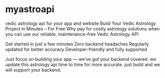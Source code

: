 # myastroapi
vedic astrology api for your app and website
Build Your Vedic Astrology Project in Minutes – For Free
Why pay for costly astrology solutions when you can use our reliable, maintenance-free Vedic Astrology API

 Get started in just a few minutes
 Zero backend headaches
 Regularly updated for better accuracy
 Developer-friendly and fully supported

Just focus on building your app — we’ve got your backend covered.
we update this astrology api time to time for more accurate.
just build and we will support your backend.
